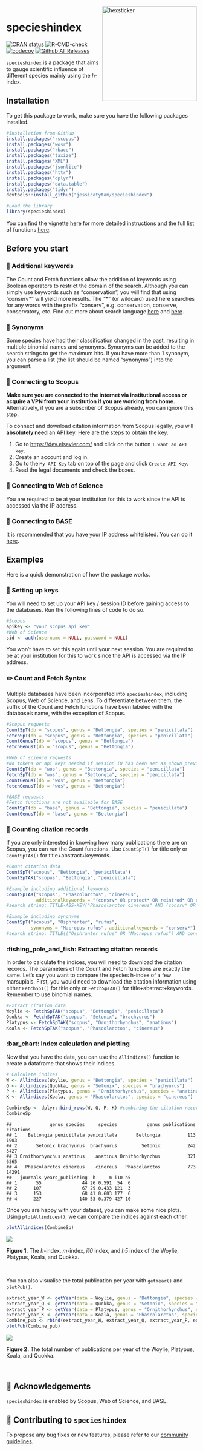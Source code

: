 
<img src="README_files/figure-gfm/stickerfile.png" alt="hexsticker" height="250px" align="right" />

# specieshindex

[![CRAN
status](https://www.r-pkg.org/badges/version/specieshindex)](https://CRAN.R-project.org/package=specieshindex)
![R-CMD-check](https://github.com/jessicatytam/specieshindex/workflows/CI/badge.svg)
[![codecov](https://codecov.io/gh/jessicatytam/specieshindex/branch/master/graph/badge.svg?token=Y8N1QW0I1C)](https://codecov.io/gh/jessicatytam/specieshindex)
[![Github All
Releases](https://img.shields.io/github/downloads/jessicatytam/specieshindex/total.svg)]()

`specieshindex` is a package that aims to gauge scientific influence of
different species mainly using the *h*-index.

## Installation

To get this package to work, make sure you have the following packages
installed.

``` r
#Installation from GitHub
install.packages("rscopus")
install.packages("wosr")
install.packages("rbace")
install.packages("taxize")
install.packages("XML")
install.packages("jsonlite")
install.packages("httr")
install.packages("dplyr")
install.packages("data.table")
install.packages("tidyr")
devtools::install_github("jessicatytam/specieshindex")

#Load the library
library(specieshindex)
```

You can find the vignette
[here](https://github.com/jessicatytam/specieshindex/blob/master/vignettes/vignette.pdf)
for more detailed instructions and the full list of functions
[here](https://github.com/jessicatytam/specieshindex/blob/master/specieshindex_0.1.1.pdf).

## Before you start

### :dart: Additional keywords

The Count and Fetch functions allow the addition of keywords using
Boolean operators to restrict the domain of the search. Although you can
simply use keywords such as “conservation”, you will find that using
“conserv\*” will yield more results. The “\*” (or wildcard) used here
searches for any words with the prefix “conserv”, e.g. conservation,
conserve, conservatory, etc. Find out more about search language
[here](https://guides.library.illinois.edu/c.php?g=980380&p=7089537) and
[here](http://schema.elsevier.com/dtds/document/bkapi/search/SCOPUSSearchTips.htm).

### :boar: Synonyms

Some species have had their classification changed in the past,
resulting in multiple binomial names and synonyms. Synonyms can be added
to the search strings to get the maximum hits. If you have more than 1
synonym, you can parse a list (the list should be named “synonyms”) into
the argument.

### :mega: Connecting to Scopus

**Make sure you are connected to the internet via institutional access
or acquire a VPN from your institution if you are working from home.**
Alternatively, if you are a subscriber of Scopus already, you can ignore
this step.

To connect and download citation information from Scopus legally, you
will **absolutely need** an API key. Here are the steps to obtain the
key.

1.  Go to <https://dev.elsevier.com/> and click on the button
    `I want an API key`.
2.  Create an account and log in.
3.  Go to the `My API Key` tab on top of the page and click
    `Create API Key`.
4.  Read the legal documents and check the boxes.

### :mega: Connecting to Web of Science

You are required to be at your institution for this to work since the
API is accessed via the IP address.

### :mega: Connecting to BASE

It is recommended that you have your IP address whitelisted. You can do
it [here](https://www.base-search.net/about/en/contact.php).

## Examples

Here is a quick demonstration of how the package works.

### :jigsaw: Setting up keys

You will need to set up your API key / session ID before gaining access
to the databases. Run the following lines of code to do so.

``` r
#Scopus
apikey <- "your_scopus_api_key"
#Web of Science
sid <- auth(username = NULL, password = NULL)
```

You won’t have to set this again until your next session. You are
required to be at your institution for this to work since the API is
accessed via the IP address.

### :pencil2: Count and Fetch Syntax

Multiple databases have been incorporated into `specieshindex`,
including Scopus, Web of Science, and Lens. To differentiate between
them, the suffix of the Count and Fetch functions have been labeled with
the database’s name, with the exception of Scopus.

``` r
#Scopus requests
CountSpT(db = "scopus", genus = "Bettongia", species = "penicillata")
FetchSpT(db = "scopus", genus = "Bettongia", species = "penicillata")
CountGenusT(db = "scopus", genus = "Bettongia")
FetchGenusT(db = "scopus", genus = "Bettongia")

#Web of science requests
#No tokens or api keys needed if session ID has been set as shown previously
CountSpT(db = "wos", genus = "Bettongia", species = "penicillata")
FetchSpT(db = "wos", genus = "Bettongia", species = "penicillata")
CountGenusT(db = "wos", genus = "Bettongia")
FetchGenusT(db = "wos", genus = "Bettongia")

#BASE requests
#Fetch functions are not available for BASE
CountSpT(db = "base", genus = "Bettongia", species = "penicillata")
CountGenusT(db = "base", genus = "Bettongia")
```

### :abacus: Counting citation records

If you are only interested in knowing how many publications there are on
Scopus, you can run the Count functions. Use `CountSpT()` for title only
or `CountSpTAK()` for title+abstract+keywords.

``` r
#Count citation data
CountSpT("scopus", "Bettongia", "penicillata")
CountSpTAK("scopus", "Bettongia", "penicillata")

#Example including additional keywords
CountSpTAK("scopus", "Phascolarctos", "cinereus",
           additionalkeywords = "(consrv* OR protect* OR reintrod* OR restor*)")
#search string: TITLE-ABS-KEY("Phascolarctos cinereus" AND (consrv* OR protect* OR reintrod* OR restor*))

#Example including synonyms
CountSpT("scopus", "Osphranter", "rufus",
         synonyms = "Macropus rufus", additionalkeywords = "conserv*")
#search string: TITLE(("Osphranter rufus" OR "Macropus rufus") AND conserv*)
```

### :fishing\_pole\_and\_fish: Extracting citaiton records

In order to calculate the indices, you will need to download the
citation records. The parameters of the Count and Fetch functions are
exactly the same. Let’s say you want to compare the species h-index of a
few marsupials. First, you would need to download the citation
information using either `FetchSpT()` for title only or `FetchSpTAK()`
for title+abstract+keywords. Remember to use binomial names.

``` r
#Extract citation data
Woylie <- FetchSpTAK("scopus", "Bettongia", "penicillata")
Quokka <- FetchSpTAK("scopus", "Setonix", "brachyurus")
Platypus <- FetchSpTAK("scopus", "Ornithorhynchus", "anatinus")
Koala <- FetchSpTAK("scopus", "Phascolarctos", "cinereus")
```

### :bar\_chart: Index calculation and plotting

Now that you have the data, you can use the `Allindices()` function to
create a dataframe that shows their indices.

``` r
# Calculate indices
W <- Allindices(Woylie, genus = "Bettongia", species = "penicillata")
Q <- Allindices(Quokka, genus = "Setonix", species = "brachyurus")
P <- Allindices(Platypus, genus = "Ornithorhynchus", species = "anatinus")
K <- Allindices(Koala, genus = "Phascolarctos", species = "cinereus")

CombineSp <- dplyr::bind_rows(W, Q, P, K) #combining the citation records
CombineSp
```

    ##              genus_species     species           genus publications citations
    ## 1    Bettongia penicillata penicillata       Bettongia          113      1903
    ## 2       Setonix brachyurus  brachyurus         Setonix          242      3427
    ## 3 Ornithorhynchus anatinus    anatinus Ornithorhynchus          321      6365
    ## 4   Phascolarctos cinereus    cinereus   Phascolarctos          773     14291
    ##   journals years_publishing  h     m i10 h5
    ## 1       55               44 26 0.591  54  6
    ## 2      107               67 29 0.433 121  3
    ## 3      153               68 41 0.603 177  6
    ## 4      227              140 53 0.379 427 10

Once you are happy with your dataset, you can make some nice plots.
Using `plotAllindices()`, we can compare the indices against each other.

``` r
plotAllindices(CombineSp)
```

<img src="README_files/figure-gfm/unnamed-chunk-8-1.png" style="display: block; margin: auto;" />

**Figure 1.** The *h*-index, *m*-index, *i10* index, and *h5* index of
the Woylie, Platypus, Koala, and Quokka.

<br/>

You can also visualise the total publication per year with `getYear()`
and `plotPub()`.

``` r
extract_year_W <- getYear(data = Woylie, genus = "Bettongia", species = "penicillata")
extract_year_Q <- getYear(data = Quokka, genus = "Setonix", species = "brachyurus")
extract_year_P <- getYear(data = Platypus, genus = "Ornithorhynchus", species = "anatinus")
extract_year_K <- getYear(data = Koala, genus = "Phascolarctos", species = "cinereus")
Combine_pub <- rbind(extract_year_W, extract_year_Q, extract_year_P, extract_year_K)
plotPub(Combine_pub)
```

<img src="README_files/figure-gfm/unnamed-chunk-9-1.png" style="display: block; margin: auto;" />

**Figure 2.** The total number of publications per year of the Woylie,
Platypus, Koala, and Quokka.

<br/>

## :rocket: Acknowledgements

`specieshindex` is enabled by Scopus, Web of Science, and BASE.

## :gem: Contributing to `specieshindex`

To propose any bug fixes or new features, please refer to our [community
guidelines](https://github.com/jessicatytam/specieshindex/blob/52a1d30c86dc425de2b3966cfa6d802260b7229a/.github/CONTRIBUTING.md).
